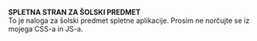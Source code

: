 **SPLETNA STRAN ZA ŠOLSKI PREDMET** <br>
To je naloga za šolski predmet spletne aplikacije. Prosim ne norčujte se iz mojega CSS-a in JS-a.
